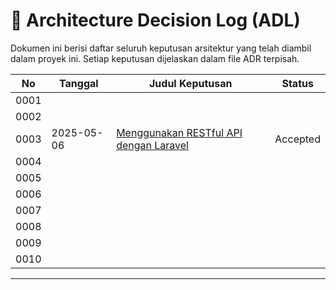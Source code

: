 # 🧠 Architecture Decision Log (ADL)

Dokumen ini berisi daftar seluruh keputusan arsitektur yang telah diambil dalam proyek ini. Setiap keputusan dijelaskan dalam file ADR terpisah.

| No   | Tanggal    | Judul Keputusan                                        | Status   |
|------|------------|--------------------------------------------------------|----------|
| 0001 | <Isi Tanggal> | [<Tanpa Judul>](ADR001_App-Architecture-Pattern.md) | <No Status> |
| 0002 | <Isi Tanggal> | [<Tanpa Judul>](ADR002_State-Management.md)     | <No Status> |
| 0003 | 2025-05-06 | [Menggunakan RESTful API dengan Laravel](ADR003_Backend.md) | Accepted |
| 0004 | <Isi Tanggal> | [<Tanpa Judul>](ADR004_Local-Data.md) | <No Status> |
| 0005 | <Isi Tanggal> | [<Tanpa Judul>](ADR005_Dependency-Injection.md) | <No Status> |
| 0006 | <Isi Tanggal> | [<Tanpa Judul>](ADR006_Navigation-Routing.md) | <No Status> |
| 0007 | <Isi Tanggal> | [<Tanpa Judul>](ADR007_UI.md) | <No Status> |
| 0008 | <Isi Tanggal> | [<Tanpa Judul>](ADR008_Offline.md) | <No Status> |
| 0009 | <Isi Tanggal> | [<Tanpa Judul>](ADR009_Error.md) | <No Status> |
| 0010 | <Isi Tanggal> | [<Tanpa Judul>](ADR010_Testing.md) | <No Status> |

---
